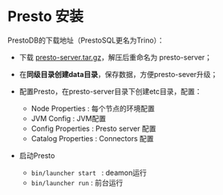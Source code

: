 # Presto 安装

PrestoDB的下载地址（PrestoSQL更名为Trino）：

- 下载 [presto-server.tar.gz](https://repo1.maven.org/maven2/com/facebook/presto/presto-server/0.261/presto-server-0.261.tar.gz)，解压后重命名为 presto-server；
- 在**同级目录创建data目录**，保存数据，方便presto-sever升级；

- 配置Presto，在presto-server目录下创建etc目录，配置：
  - Node Properties : 每个节点的环境配置
  - JVM Config : JVM配置
  - Config Properties : Presto server 配置
  - Catalog Properties : Connectors 配置

- 启动Presto
  - `bin/launcher start ` : deamon运行
  - `bin/launcher run` : 前台运行